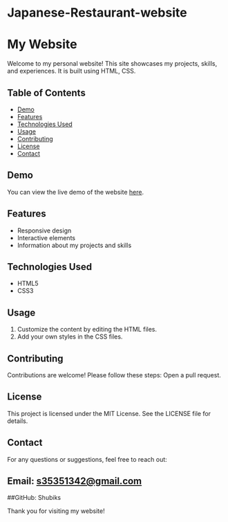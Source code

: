 # Japanese-Restaurant-website
# My Website

Welcome to my personal website! This site showcases my projects, skills, and experiences. It is built using HTML, CSS.

## Table of Contents

- [Demo](#demo)
- [Features](#features)
- [Technologies Used](#technologies-used)
- [Usage](#usage)
- [Contributing](#contributing)
- [License](#license)
- [Contact](#contact)

## Demo

You can view the live demo of the website [here]().

## Features

- Responsive design
- Interactive elements
- Information about my projects and skills

## Technologies Used

- HTML5
- CSS3

## Usage
1. Customize the content by editing the HTML files.
2. Add your own styles in the CSS files.

## Contributing
Contributions are welcome! Please follow these steps:
Open a pull request.


## License
This project is licensed under the MIT License. See the LICENSE file for details.

## Contact
For any questions or suggestions, feel free to reach out:

## Email: s35351342@gmail.com
##GitHub: Shubiks

Thank you for visiting my website!

